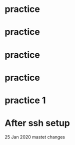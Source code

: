 # practice
# practice
# practice
# practice
# practice 1
# After ssh setup
25 Jan 2020
mastet changes
